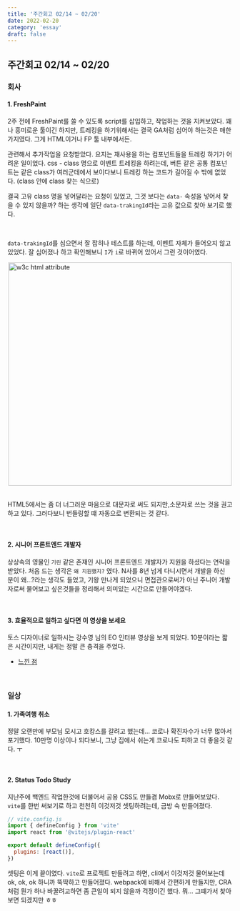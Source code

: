 ```yaml
---
title: '주간회고 02/14 ~ 02/20'
date: 2022-02-20
category: 'essay'
draft: false
---
```


## 주간회고 02/14 ~ 02/20

### 회사

#### 1. FreshPaint

2주 전에 FreshPaint를 쓸 수 있도록 script를 삽입하고, 작업하는 것을 지켜보았다. 꽤나 흥미로운 툴이긴 하지만, 트레킹을 하기위해서는 결국 GA처럼 심어야 하는것은 매한가지였다. 그게 HTML이거나 FP 툴 내부에서든.

관련해서 추가작업을 요청받았다. 요지는 재사용을 하는 컴포넌트들을 트레킹 하기가 어려운 일이었다. css - class 명으로 이벤트 트레킹을 하려는데, 버튼 같은 공통 컴포넌트는 같은 class가 여러군데에서 보이다보니 트레킹 하는 코드가 길어질 수 밖에 없었다. (class 안에 class 찾는 식으로)

결국 고유 class 명을 넣어달라는 요청이 있었고, 그것 보다는 `data-` 속성을 넣어서 찾을 수 있지 않을까? 하는 생각에 일단 `data-trakingId`라는 고유 값으로 찾아 보기로 했다.

<br/>

`data-trakingId`를 심으면서 잘 잡히나 테스트를 하는데, 이벤트 자체가 들어오지 않고 있었다. 잘 심어졌나 하고 확인해보니 `I`가 `i`로 바뀌어 있어서 그런 것이어였다.

<div style="display:flex; justify-content: center;">
  <img  width=500 alt="w3c html attribute" src="https://user-images.githubusercontent.com/34129711/154875694-79641adc-5988-415a-bf67-e9def4513f7d.png">
</div>

<br/>

HTML5에서는 좀 더 너그러운 마음으로 대문자로 써도 되지만,소문자로 쓰는 것을 권고하고 있다. 그러다보니 번들링할 떄 자동으로 변환되는 것 같다.

<br/>

#### 2. 시니어 프론트엔드 개발자

상상속의 영물인 `기린` 같은 존재인 시니어 프론트엔드 개발자가 지원을 하셨다는 연락을 받았다. 처음 드는 생각은 `왜 지원했지?` 였다. N사를 8년 넘게 다니시면서 개발을 하신 분이 왜...?라는 생각도 들었고, 기왕 만나게 되었으니 면접관으로써가 아닌 주니어 개발자로써 물어보고 싶은것들을 정리해서 의미있는 시간으로 만들어야겠다.

<br/>

#### 3. 효율적으로 일하고 싶다면 이 영상을 보세요

토스 디자이너로 일하시는 강수영 님의 EO 인터뷰 영상을 보게 되었다. 10분이라는 짧은 시간이지만, 내게는 정말 큰 츙격을 주었다.

- [느낀 점]()

<br/>

### 일상

#### 1. 가족여행 취소

정말 오랜만에 부모님 모시고 호캉스를 갈려고 했는데... 코로나 확진자수가 너무 많아서 포기했다. 10만명 이상이나 되다보니, 그냥 집에서 쉬는게 코로나도 피하고 더 좋을것 같다. ㅜ

<br/>

#### 2. Status Todo Study

지난주에 백엔드 작업한것에 더불어서 공용 CSS도 만들겸 Mobx로 만들어보았다. `vite`를 한번 써보기로 하고 천천히 이것저것 셋팅하려는데, 금방 숙 만들어졌다.

```javascript
// vite.config.js
import { defineConfig } from 'vite'
import react from '@vitejs/plugin-react'

export default defineConfig({
  plugins: [react()],
})
```

셋팅은 이게 끝이였다. `vite`로 프로젝트 만들려고 하면, cli에서 이것저것 물어보는데 ok, ok, ok 하니까 뚝딱하고 만들어졌다. webpack에 비해서 간편하게 만들지만, CRA처럼 뭔가 하나 바꿀려고하면 좀 큰일이 되지 않을까 걱정이긴 했다. 뭐... 그떄가서 찾아보면 되겠지만 ㅎㅎ
